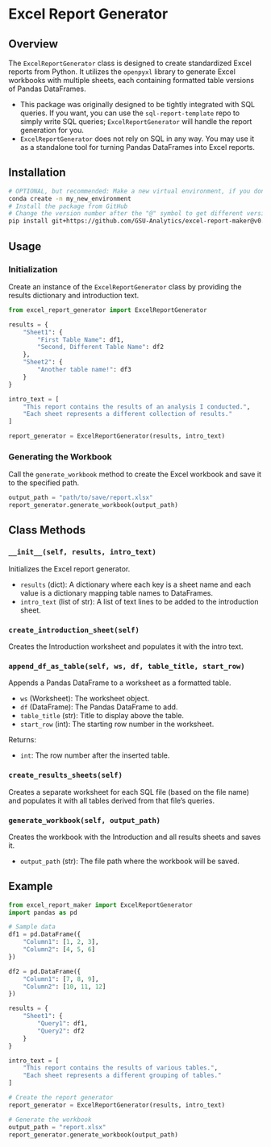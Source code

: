 # Excel Report Generator

## Overview
The `ExcelReportGenerator` class is designed to create standardized Excel reports from Python. It utilizes the `openpyxl` library to generate Excel workbooks with multiple sheets, each containing formatted table versions of Pandas DataFrames.

- This package was originally designed to be tightly integrated with SQL queries. If you want, you can use the `sql-report-template` repo to simply write SQL queries; `ExcelReportGenerator` will handle the report generation for you.
- `ExcelReportGenerator` does not rely on SQL in any way. You may use it as a standalone tool for turning Pandas DataFrames into Excel reports.

## Installation
```bash
# OPTIONAL, but recommended: Make a new virtual environment, if you don't already have one
conda create -n my_new_environment
# Install the package from GitHub
# Change the version number after the "@" symbol to get different versions
pip install git+https://github.com/GSU-Analytics/excel-report-maker@v0.1.1
```

## Usage
### Initialization
Create an instance of the `ExcelReportGenerator` class by providing the results dictionary and introduction text.

```python
from excel_report_generator import ExcelReportGenerator

results = {
    "Sheet1": {
        "First Table Name": df1,
        "Second, Different Table Name": df2
    },
    "Sheet2": {
        "Another table name!": df3
    }
}

intro_text = [
    "This report contains the results of an analysis I conducted.",
    "Each sheet represents a different collection of results."
]

report_generator = ExcelReportGenerator(results, intro_text)
```

### Generating the Workbook
Call the `generate_workbook` method to create the Excel workbook and save it to the specified path.

```python
output_path = "path/to/save/report.xlsx"
report_generator.generate_workbook(output_path)
```

## Class Methods
### `__init__(self, results, intro_text)`
Initializes the Excel report generator.

- `results` (dict): A dictionary where each key is a sheet name and each value is a dictionary mapping table names to DataFrames.
- `intro_text` (list of str): A list of text lines to be added to the introduction sheet.

### `create_introduction_sheet(self)`
Creates the Introduction worksheet and populates it with the intro text.

### `append_df_as_table(self, ws, df, table_title, start_row)`
Appends a Pandas DataFrame to a worksheet as a formatted table.

- `ws` (Worksheet): The worksheet object.
- `df` (DataFrame): The Pandas DataFrame to add.
- `table_title` (str): Title to display above the table.
- `start_row` (int): The starting row number in the worksheet.

Returns:
- `int`: The row number after the inserted table.

### `create_results_sheets(self)`
Creates a separate worksheet for each SQL file (based on the file name) and populates it with all tables derived from that file’s queries.

### `generate_workbook(self, output_path)`
Creates the workbook with the Introduction and all results sheets and saves it.

- `output_path` (str): The file path where the workbook will be saved.

## Example
```python
from excel_report_maker import ExcelReportGenerator
import pandas as pd

# Sample data
df1 = pd.DataFrame({
    "Column1": [1, 2, 3],
    "Column2": [4, 5, 6]
})

df2 = pd.DataFrame({
    "Column1": [7, 8, 9],
    "Column2": [10, 11, 12]
})

results = {
    "Sheet1": {
        "Query1": df1,
        "Query2": df2
    }
}

intro_text = [
    "This report contains the results of various tables.",
    "Each sheet represents a different grouping of tables."
]

# Create the report generator
report_generator = ExcelReportGenerator(results, intro_text)

# Generate the workbook
output_path = "report.xlsx"
report_generator.generate_workbook(output_path)
```
